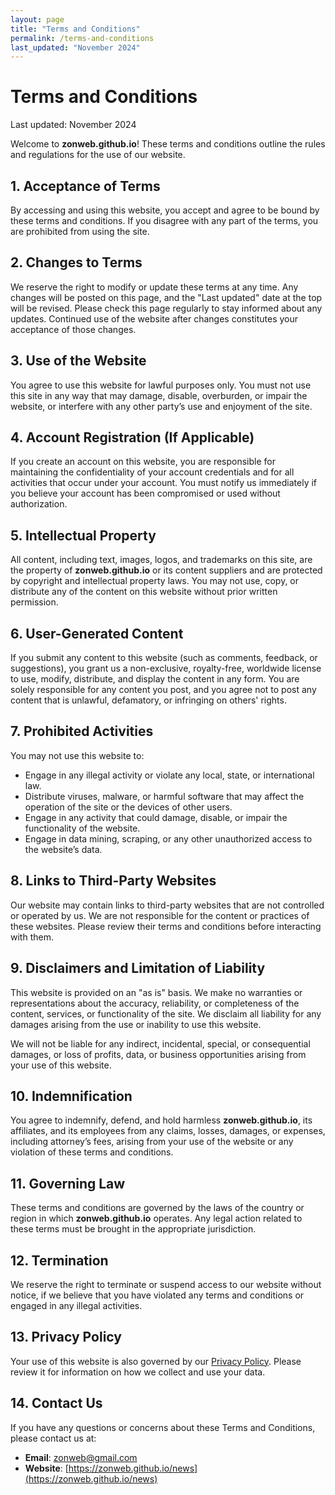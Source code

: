 ```yaml
---
layout: page
title: "Terms and Conditions"
permalink: /terms-and-conditions
last_updated: "November 2024"
---
```


# Terms and Conditions

Last updated: November 2024

Welcome to **zonweb.github.io**! These terms and conditions outline the rules and regulations for the use of our website.

## 1. Acceptance of Terms
By accessing and using this website, you accept and agree to be bound by these terms and conditions. If you disagree with any part of the terms, you are prohibited from using the site.

## 2. Changes to Terms
We reserve the right to modify or update these terms at any time. Any changes will be posted on this page, and the "Last updated" date at the top will be revised. Please check this page regularly to stay informed about any updates. Continued use of the website after changes constitutes your acceptance of those changes.

## 3. Use of the Website
You agree to use this website for lawful purposes only. You must not use this site in any way that may damage, disable, overburden, or impair the website, or interfere with any other party’s use and enjoyment of the site.

## 4. Account Registration (If Applicable)
If you create an account on this website, you are responsible for maintaining the confidentiality of your account credentials and for all activities that occur under your account. You must notify us immediately if you believe your account has been compromised or used without authorization.

## 5. Intellectual Property
All content, including text, images, logos, and trademarks on this site, are the property of **zonweb.github.io** or its content suppliers and are protected by copyright and intellectual property laws. You may not use, copy, or distribute any of the content on this website without prior written permission.

## 6. User-Generated Content
If you submit any content to this website (such as comments, feedback, or suggestions), you grant us a non-exclusive, royalty-free, worldwide license to use, modify, distribute, and display the content in any form. You are solely responsible for any content you post, and you agree not to post any content that is unlawful, defamatory, or infringing on others' rights.

## 7. Prohibited Activities
You may not use this website to:

- Engage in any illegal activity or violate any local, state, or international law.
- Distribute viruses, malware, or harmful software that may affect the operation of the site or the devices of other users.
- Engage in any activity that could damage, disable, or impair the functionality of the website.
- Engage in data mining, scraping, or any other unauthorized access to the website’s data.

## 8. Links to Third-Party Websites
Our website may contain links to third-party websites that are not controlled or operated by us. We are not responsible for the content or practices of these websites. Please review their terms and conditions before interacting with them.

## 9. Disclaimers and Limitation of Liability
This website is provided on an "as is" basis. We make no warranties or representations about the accuracy, reliability, or completeness of the content, services, or functionality of the site. We disclaim all liability for any damages arising from the use or inability to use this website.

We will not be liable for any indirect, incidental, special, or consequential damages, or loss of profits, data, or business opportunities arising from your use of this website.

## 10. Indemnification
You agree to indemnify, defend, and hold harmless **zonweb.github.io**, its affiliates, and its employees from any claims, losses, damages, or expenses, including attorney’s fees, arising from your use of the website or any violation of these terms and conditions.

## 11. Governing Law
These terms and conditions are governed by the laws of the country or region in which **zonweb.github.io** operates. Any legal action related to these terms must be brought in the appropriate jurisdiction.

## 12. Termination
We reserve the right to terminate or suspend access to our website without notice, if we believe that you have violated any terms and conditions or engaged in any illegal activities.

## 13. Privacy Policy
Your use of this website is also governed by our [Privacy Policy](#). Please review it for information on how we collect and use your data.

## 14. Contact Us
If you have any questions or concerns about these Terms and Conditions, please contact us at:

- **Email**: [zonweb@gmail.com](mailto:zonweb@gmail.com)
- **Website**: [https://zonweb.github.io/news](https://zonweb.github.io/news)
